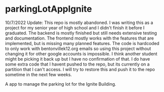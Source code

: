 # parkingLotAppIgnite

10/7/2022 Update: This repo is mostly abandoned. I was writing this as a project for my senior year of high school and I didn't finish it before I graduated. The backend is mostly finished but still needs extensive testing and documentation. The frontend mostly works with the features that are implemented, but is missing many planned features. The code is hardcoded to only work with bentonvillek12.org emails so using this project without changing it for other google accounts is impossible. I think another student might be picking it back up but I have no confirmation of that. I do have some extra code that I havent pushed to the repo, but its currently on a partition that I can't access. I will try to restore this and push it to the repo sometime in the next few weeks.

A app to manage the parking lot for the Ignite Building.

